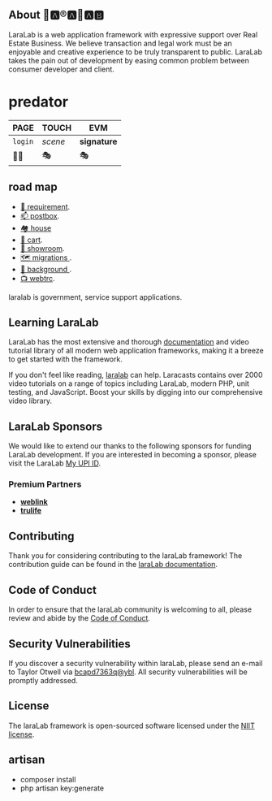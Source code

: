 ## About 👢🅰®🅰👢🅰🅱

LaraLab is a web application framework with expressive support over Real Estate Business.
We believe transaction and legal work must be an enjoyable and creative experience to be truly transparent to public.
LaraLab takes the pain out of development by easing common problem between  consumer developer and client.
# predator

PAGE | TOUCH | EVM
--- | --- | ---
`login` | *scene* | **signature**
🧑‍🦯 | 🎭 | 🎭

## road map
- [ 📍 requirement](https://laralab.com/requirement).
- [ 📫 postbox](https://laralab.com/postbox).
- [ 🏘️ house](https://laralab.com/house) 
- [ 🛒 cart](https://laralab.com/cart).
- [ 🚻 showroom](https://laralab.com/showroom).
- [ 🗺️ migrations ](https://laralab.com/migrations).
- [ 🧮 background ](https://laralab.com/background).
- [ 📺 webtrc](https://laralab.com/cc/tv).

laralab is government, service support applications.

## Learning LaraLab

LaraLab has the most extensive and thorough [documentation](https://LaraLab.com/docs) and video tutorial library of all modern web application frameworks, making it a breeze to get started with the framework.

If you don't feel like reading, [laralab](https://laralab.com/video) can help. Laracasts contains over 2000 video tutorials on a range of topics including LaraLab, modern PHP, unit testing, and JavaScript. Boost your skills by digging into our comprehensive video library.

## LaraLab Sponsors

We would like to extend our thanks to the following sponsors for funding LaraLab development. If you are interested in becoming a sponsor, please visit the LaraLab [My UPI ID](bcapd7363q@ybl).

### Premium Partners

- **[weblink](https://weblink.co.in/)**
- **[trulife](https://trulife.co.in/)**
## Contributing

Thank you for considering contributing to the laraLab framework! The contribution guide can be found in the [laraLab documentation](https://laralab.com/upi/contributions).

## Code of Conduct

In order to ensure that the laraLab community is welcoming to all, please review and abide by the [Code of Conduct](https://laralab.com/t&c/contributions#code-of-conduct).

## Security Vulnerabilities

If you discover a security vulnerability within laraLab, please send an e-mail to Taylor Otwell via [bcapd7363q@ybl](mailto:radharbikashdash@gmail.com). All security vulnerabilities will be promptly addressed.

## License

The laraLab framework is open-sourced software licensed under the [NIIT license](https://opensource.org/licenses/NIIT).

## artisan
- composer install
- php artisan key:generate

